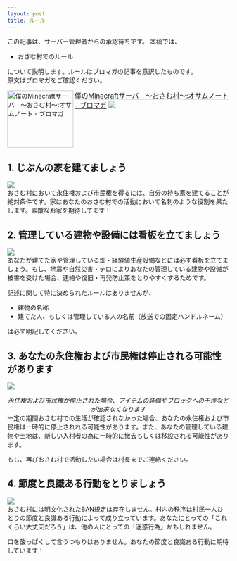 ```yaml
---
layout: post
title: ルール
---
```


<alert class="caution">この記事は、サーバー管理者からの承認待ちです。</alert>
本稿では、

* おさむ村でのルール

について説明します。ルールはブロマガの記事を意訳したものです。  
原文はブロマガをご確認ください。  
<div class="intro-article-wrapper" style="width: 100%; overflow: auto;"><a class="intro-article-img" href="http://ch.nicovideo.jp/osamu/blomaga/ar241922" target="_blank" style="float:left;" rel="nofollow"><img src="http://capture.heartrails.com/150x130/shadow?http://ch.nicovideo.jp/osamu/blomaga/ar241922" align="left" width="150" height="130" alt="僕のMinecraftサーバ　～おさむ村～:オサムノート - ブロマガ"></a><a class="intro-article-title" href="http://ch.nicovideo.jp/osamu/blomaga/ar241922" target="_blank" style="font-size:110%;" rel="nofollow">僕のMinecraftサーバ　～おさむ村～:オサムノート - ブロマガ</a> <img src="http://b.hatena.ne.jp/entry/image/http://ch.nicovideo.jp/osamu/blomaga/ar241922" style="opacity:0.8;"><span style="clear: both;"></span></div>

## 1. じぶんの家を建てましょう
[![](http://farm4.staticflickr.com/3710/9143745413_485050a11d_c.jpg)](http://www.flickr.com/photos/s083027/9143745413/)  
おさむ村において永住権および市民権を得るには、自分の持ち家を建てることが絶対条件です。家はあなたのおさむ村での活動において名刺のような役割を果たします。素敵なお家を期待してます！

## 2. 管理している建物や設備には看板を立てましょう
[![](http://farm8.staticflickr.com/7375/9702854062_3b8117ac24_c.jpg)](http://www.flickr.com/photos/s083027/9702854062/)  
あなたが建てた家や管理している畑・経験値生産設備などには必ず看板を立てましょう。もし、地震や自然災害・テロによりあなたの管理している建物や設備が被害を受けた場合、連絡や復旧・再発防止策をとりやすくするためです。

記述に関して特に決められたルールはありませんが、

* 建物の名称  
* 建てた人、もしくは管理している人の名前（放送での固定ハンドルネーム）

は必ず明記してください。

## 3. あなたの永住権および市民権は停止される可能性があります
[![](http://farm8.staticflickr.com/7442/9506979745_40e9529390_c.jpg)](http://www.flickr.com/photos/s083027/9506979745/)
<center><i>永住権および市民権が停止された場合、アイテムの装備やブロックへの干渉などが出来なくなります</i></center>
一定の期間おさむ村での生活が確認されなかった場合、あなたの永住権および市民権は一時的に停止されれる可能性があります。また、あなたの管理している建物や土地は、新しい入村者の為に一時的に撤去もしくは移設される可能性があります。

もし、再びおさむ村で活動したい場合は村長までご連絡ください。

## 4. 節度と良識ある行動をとりましょう
[![](http://farm4.staticflickr.com/3812/9924669064_9b8cfab444_c.jpg)](http://www.flickr.com/photos/s083027/9924669064/)  
おさむ村には明文化されたBAN規定は存在しません。村内の秩序は村民一人ひとりの節度と良識ある行動によって成り立っています。あなたにとっての「これくらい大丈夫だろう」は、他の人にとっての「迷惑行為」かもしれません。

口を酸っぱくして言うつもりはありません。あなたの節度と良識ある行動に期待しています！
